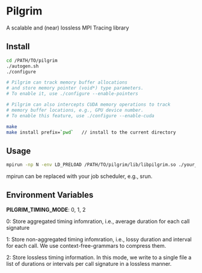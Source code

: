 # Pilgrim

A scalable and (near) lossless MPI Tracing library

## Install
```bash
cd /PATH/TO/pilgrim
./autogen.sh
./configure

# Pilgrim can track memory buffer allocations
# and store memory pointer (void*) type parameters.
# To enable it, use ./configure --enable-pointers

# Pilgrim can also intercepts CUDA memory operations to track
# memory buffer locations, e.g., GPU device number.
# To enable this feature, use ./configure --enable-cuda

make
make install prefix=`pwd`   // install to the current directory
```




## Usage
```bash
mpirun -np N -env LD_PRELOAD /PATH/TO/pilgrim/lib/libpilgrim.so ./your_app
```
mpirun can be replaced with your job scheduler, e.g., srun.


## Environment Variables

**PILGRIM_TIMING_MODE**: 0, 1, 2

0: Store aggregated timing infomration, i.e., average duration for each call signature

1: Store non-aggregated timing infomration, i.e., lossy duration and interval for each call. We use context-free-grammars to compress them.

2: Store lossless timing information. In this mode, we write to a single file a list of durations or intervals per call signature in a lossless manner.




